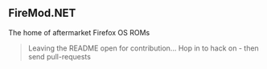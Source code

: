 ## FireMod.NET
The home of aftermarket Firefox OS ROMs

> Leaving the README open for contribution...
> Hop in to hack on - then send pull-requests
